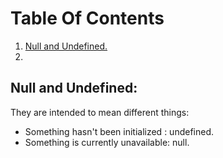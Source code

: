 # Table Of Contents
1. [ Null and Undefined. ](#null_undefined)
2. [  ](#maven)



<a name="null_undefined"></a>
## Null and Undefined:
They are intended to mean different things:
* Something hasn't been initialized : undefined.
* Something is currently unavailable: null.
